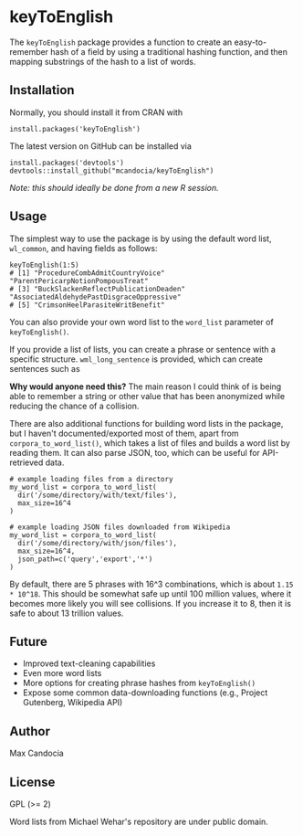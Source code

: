 # keyToEnglish

The `keyToEnglish` package provides a function to create an easy-to-remember hash of a field by using a traditional hashing function, and then mapping substrings of the hash to a list of words.

## Installation
    
Normally, you should install it from CRAN with

    install.packages('keyToEnglish')
    
The latest version on GitHub can be installed via

    install.packages('devtools')
    devtools::install_github("mcandocia/keyToEnglish")
  
*Note: this should ideally be done from a new R session.*

## Usage

The simplest way to use the package is by using the default word list, `wl_common`, and having fields as follows:

    keyToEnglish(1:5)
    # [1] "ProcedureCombAdmitCountryVoice"           "ParentPericarpNotionPompousTreat"        
    # [3] "BuckSlackenReflectPublicationDeaden"      "AssociatedAldehydePastDisgraceOppressive"
    # [5] "CrimsonHeelParasiteWritBenefit"  
    
You can also provide your own word list to the `word_list` parameter of `keyToEnglish()`. 

If you provide a list of lists, you can create a phrase or sentence with a specific structure. `wml_long_sentence` is provided, which can create sentences such as 

    
**Why would anyone need this?** The main reason I could think of is being able to remember a string or other value that has been anonymized while reducing the chance of a collision. 

There are also additional functions for building word lists in the package, but I haven't documented/exported most of them, apart from `corpora_to_word_list()`, which takes a list of files and builds a word list by reading them. It can also parse JSON, too, which can be useful for API-retrieved data.

    # example loading files from a directory
    my_word_list = corpora_to_word_list(
      dir('/some/directory/with/text/files'),
      max_size=16^4
    )
    
    # example loading JSON files downloaded from Wikipedia
    my_word_list = corpora_to_word_list(
      dir('/some/directory/with/json/files'),
      max_size=16^4,
      json_path=c('query','export','*')
    )


By default, there are 5 phrases with 16^3 combinations, which is about `1.15 * 10^18`. This should be somewhat safe up until 100 million values, where it becomes more likely you will see collisions. If you increase it to 8, then it is safe to about 13 trillion values.

## Future

* Improved text-cleaning capabilities
* Even more word lists
* More options for creating phrase hashes from `keyToEnglish()`
* Expose some common data-downloading functions (e.g., Project Gutenberg, Wikipedia API)

## Author

Max Candocia 

## License 

GPL (>= 2)

Word lists from Michael Wehar's repository are under public domain.
